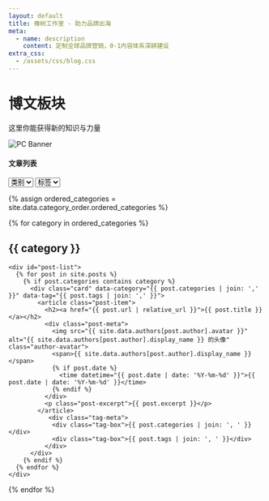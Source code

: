 ```yaml
---
layout: default
title: 橡树工作室 - 助力品牌出海
meta:
  - name: description
    content: 定制全球品牌营销，0-1内容体系深耕建设
extra_css:
  - /assets/css/blog.css
---
```


<div class="content-banner">
  <div class="content-banner-text">
    <h1>博文板块</h1>
    <p>这里你能获得新的知识与力量</p>
  </div>
  <img src="{{ '/assets/images/social-media.jpg' | relative_url }}" alt="PC Banner" class="pc-banner">
</div>


<main class="blog-content">
  <div class="filter-container">
    <h4>文章列表</h4>
    <select id="category-select">
      <option value="">类别</option>
    </select>
    <select id="tag-select">
      <option value="">标签</option>
    </select>
  </div>
  
  {% assign ordered_categories = site.data.category_order.ordered_categories %}

  {% for category in ordered_categories %}
    <h2>{{ category }}</h2>

    <div id="post-list">
      {% for post in site.posts %}
        {% if post.categories contains category %}
          <div class="card" data-category="{{ post.categories | join: ',' }}" data-tag="{{ post.tags | join: ',' }}">
            <article class="post-item">
              <h2><a href="{{ post.url | relative_url }}">{{ post.title }}</a></h2>
              <div class="post-meta">
                <img src="{{ site.data.authors[post.author].avatar }}" alt="{{ site.data.authors[post.author].display_name }} 的头像" class="author-avatar">
                <span>{{ site.data.authors[post.author].display_name }}</span>
                {% if post.date %}
                  <time datetime="{{ post.date | date: '%Y-%m-%d' }}">{{ post.date | date: '%Y-%m-%d' }}</time>
                {% endif %}
              </div>
              <p class="post-excerpt">{{ post.excerpt }}</p>
            </article>
               <div class="tag-meta">
                <div class="tag-box">{{ post.categories | join: ', ' }}</div>
                <div class="tag-box">{{ post.tags | join: ', ' }}</div>
              </div>
          </div>
        {% endif %}
      {% endfor %}
    </div>
  {% endfor %}

  <div id="pagination"></div>
</main>
